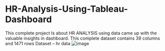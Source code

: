 # HR-Analysis-Using-Tableau-Dashboard

This complete project Is about HR ANALYSIS using data came up with the valuable insights in dashboard.
This complete dataset contains 39 columns and 1471 rows 
Dataset – hr data
![image](https://user-images.githubusercontent.com/121561258/226262141-98a795e5-22ee-422f-8011-bbba9db96b44.png)
